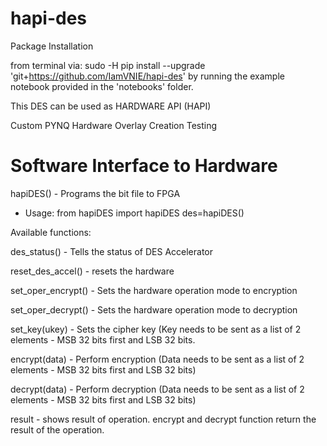 # hapi-des

Package Installation

from terminal via: sudo -H pip install --upgrade 'git+https://github.com/IamVNIE/hapi-des'
by running the example notebook provided in the 'notebooks' folder.

This DES can be used as HARDWARE API (HAPI)

Custom PYNQ Hardware Overlay Creation Testing  

# Software Interface to Hardware

hapiDES() - Programs the bit file to FPGA
 - Usage: 
	from hapiDES import hapiDES
	des=hapiDES()

Available functions:

des_status() - Tells the status of DES Accelerator

reset_des_accel() - resets the hardware

set_oper_encrypt() - Sets the hardware operation mode to encryption

set_oper_decrypt() - Sets the hardware operation mode to decryption

set_key(ukey) - Sets the cipher key (Key needs to be sent as a list of 2 elements - MSB 32 bits first and LSB 32 bits.

encrypt(data) - Perform encryption (Data needs to be sent as a list of 2 elements - MSB 32 bits first and LSB 32 bits)

decrypt(data) - Perform decryption (Data needs to be sent as a list of 2 elements - MSB 32 bits first and LSB 32 bits)

result - shows result of operation. encrypt and decrypt function return the result of the operation.
